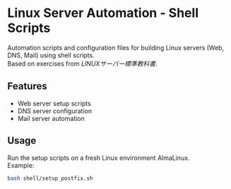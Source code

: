 # Linux Server Automation - Shell Scripts

Automation scripts and configuration files for building Linux servers (Web, DNS, Mail) using shell scripts.  
Based on exercises from *LINUXサーバー標準教科書*.

## Features
- Web server setup scripts
- DNS server configuration
- Mail server automation

## Usage
Run the setup scripts on a fresh Linux environment AlmaLinux.  
Example:
```bash
bash shell/setup_postfix.sh
